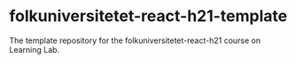 # folkuniversitetet-react-h21-template
The template repository for the folkuniversitetet-react-h21 course on Learning Lab.
